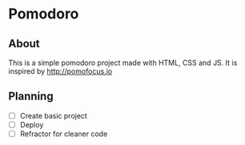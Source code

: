 # Pomodoro 

## About
This is a simple pomodoro project made with HTML, CSS and JS. It is inspired by http://pomofocus.io

## Planning
- [ ] Create basic project
- [ ] Deploy
- [ ] Refractor for cleaner code